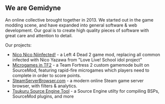 ## We are Gemidyne 

An online collective brought together in 2013. We started out in the game modding scene, and have expanded into general software & web development. Our goal is to create high quality pieces of software with great care and attention to detail.

Our projects: 
- [Nico Nico Niinfected!](https://steamcommunity.com/sharedfiles/filedetails/?id=1132648289) - a Left 4 Dead 2 game mod, replacing all common infected with Nico Yazawa from "Love Live! School idol project"
- [Microgames in TF2](https://github.com/gemidyne/microtf2) - a Team Fortress 2 custom gamemode built on SourceMod, featuring rapid-fire microgames which players need to complete in order to score points.
- [SteamServerBrowser.com](https://www.steamserverbrowser.com/) - a modern online Steam game server browser, with filters & analytics.
- [Tsukuru Source Engine Tool](https://www.gemidyne.com/projects/tsukuru) - a Source Engine utilty for compiling BSPs, SourceMod plugins, and more

